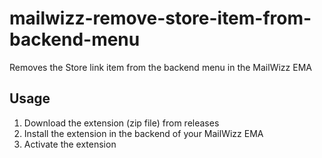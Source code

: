 mailwizz-remove-store-item-from-backend-menu
============================================

Removes the Store link item from the backend menu in the MailWizz EMA
  
## Usage
1. Download the extension (zip file) from releases
2. Install the extension in the backend of your MailWizz EMA
3. Activate the extension